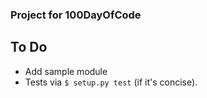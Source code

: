 ### Project for 100DayOfCode

To Do
-----
-   Add sample module
-   Tests via `$ setup.py test` (if it's concise).

